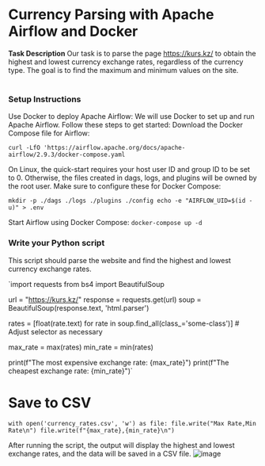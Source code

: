 # Currency Parsing with Apache Airflow and Docker

**Task Description**
Our task is to parse the page https://kurs.kz/ to obtain the highest and lowest currency exchange rates, regardless of the currency type. The goal is to find the maximum and minimum values on the site.
<br/><br/>
### Setup Instructions ###
Use Docker to deploy Apache Airflow:
We will use Docker to set up and run Apache Airflow. Follow these steps to get started:
Download the Docker Compose file for Airflow:

`curl -LfO 'https://airflow.apache.org/docs/apache-airflow/2.9.3/docker-compose.yaml`

On Linux, the quick-start requires your host user ID and group ID to be set to 0. Otherwise, the files created in dags, logs, and plugins will be owned by the root user. Make sure to configure these for Docker Compose:

`mkdir -p ./dags ./logs ./plugins ./config
echo -e "AIRFLOW_UID=$(id -u)" > .env`

Start Airflow using Docker Compose:
`docker-compose up -d`

### Write your Python script ###

This script should parse the website and find the highest and lowest currency exchange rates.

`import requests
from bs4 import BeautifulSoup

url = "https://kurs.kz/"
response = requests.get(url)
soup = BeautifulSoup(response.text, 'html.parser')

rates = [float(rate.text) for rate in soup.find_all(class_='some-class')]  # Adjust selector as necessary

max_rate = max(rates)
min_rate = min(rates)

print(f"The most expensive exchange rate: {max_rate}")
print(f"The cheapest exchange rate: {min_rate}")`

# Save to CSV
`with open('currency_rates.csv', 'w') as file:
    file.write("Max Rate,Min Rate\n")
    file.write(f"{max_rate},{min_rate}\n")`
    
After running the script, the output will display the highest and lowest exchange rates, and the data will be saved in a CSV file.
![image](https://github.com/user-attachments/assets/00aa64fe-dedf-4a04-a183-fd3a29f5063d)
